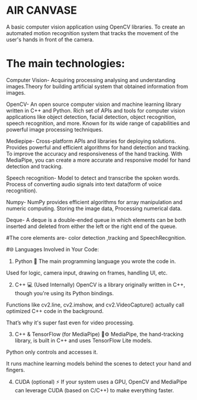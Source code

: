 # AIR CANVASE
A basic computer vision application using OpenCV libraries. To create an automated motion recognition system that tracks the movement of the user's hands in front of the camera.

# The main technologies:

Computer Vision- Acquiring processing analysing and understanding images.Theory for building artificial system that obtained information from images.

OpenCV- An open source computer vision and machine learning library written in C++ and Python. Rich set of APIs and tools for computer vision applications like object detection, facial detection, object recognition, speech recognition, and more. Known for its wide range of capabilities and powerful image processing techniques.

Mediepipe- Cross-platform APIs and libraries for deploying solutions. Provides powerful and efficient algorithms for hand detection and tracking. To improve the accuracy and responsiveness of the hand tracking. With MediaPipe, you can create a more accurate and responsive model for hand detection and tracking.

Speech recognition- Model to detect and transcribe the spoken words. Process of converting audio signals into text data(form of voice recognition).

Numpy- NumPy provides efficient algorithms for array manipulation and numeric computing. Storing the image data, Processing numerical data.

Deque- A deque is a double-ended queue in which elements can be both inserted and deleted from either the left or the right end of the queue.

#The core elements are- color detection ,tracking and SpeechRecgnition.

#🌐 Languages Involved in Your Code:
1. Python 🐍
The main programming language you wrote the code in.

Used for logic, camera input, drawing on frames, handling UI, etc.

2. C++ 💻 (Used Internally)
OpenCV is a library originally written in C++, though you're using its Python bindings.

Functions like cv2.line, cv2.imshow, and cv2.VideoCapture() actually call optimized C++ code in the background.

That’s why it's super fast even for video processing.

3. C++ & TensorFlow (for MediaPipe) 🧠⚙️
MediaPipe, the hand-tracking library, is built in C++ and uses TensorFlow Lite models.

Python only controls and accesses it.

It runs machine learning models behind the scenes to detect your hand and fingers.

4. CUDA (optional) ⚡
If your system uses a GPU, OpenCV and MediaPipe can leverage CUDA (based on C/C++) to make everything faster.



